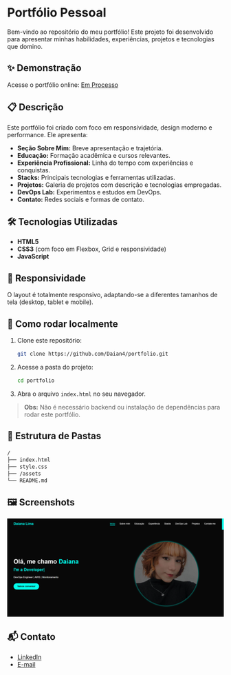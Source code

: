 # Portfólio Pessoal

Bem-vindo ao repositório do meu portfólio! Este projeto foi desenvolvido para apresentar minhas habilidades, experiências, projetos e tecnologias que domino.

## ✨ Demonstração

Acesse o portfólio online: [Em Processo](https://seu-link.com)

## 📋 Descrição

Este portfólio foi criado com foco em responsividade, design moderno e performance. Ele apresenta:

- **Seção Sobre Mim:** Breve apresentação e trajetória.
- **Educação:** Formação acadêmica e cursos relevantes.
- **Experiência Profissional:** Linha do tempo com experiências e conquistas.
- **Stacks:** Principais tecnologias e ferramentas utilizadas.
- **Projetos:** Galeria de projetos com descrição e tecnologias empregadas.
- **DevOps Lab:** Experimentos e estudos em DevOps.
- **Contato:** Redes sociais e formas de contato.

## 🛠️ Tecnologias Utilizadas

- **HTML5**
- **CSS3** (com foco em Flexbox, Grid e responsividade)
- **JavaScript**

## 📱 Responsividade

O layout é totalmente responsivo, adaptando-se a diferentes tamanhos de tela (desktop, tablet e mobile).

## 🚀 Como rodar localmente

1. Clone este repositório:
   ```bash
   git clone https://github.com/Daian4/portfolio.git
   ```
2. Acesse a pasta do projeto:
   ```bash
   cd portfolio
   ```
3. Abra o arquivo `index.html` no seu navegador.

> **Obs:** Não é necessário backend ou instalação de dependências para rodar este portfólio.

## 📂 Estrutura de Pastas

```
/
├── index.html
├── style.css
├── /assets
└── README.md
```

## 🖼️ Screenshots

<img src="assets/website.png" alt="portfolio">

## 📬 Contato

- [LinkedIn](https://www.linkedin.com/in/daiana-lima-dev/)
- [E-mail](mailto:daianalimaep@@email.com)
